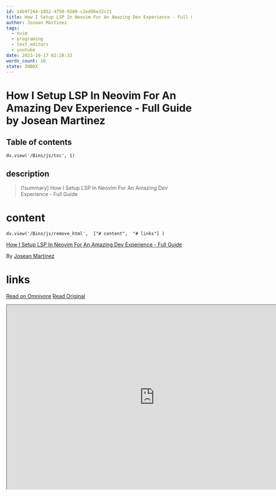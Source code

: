 ```yaml
---
id: 14b9f244-1852-4750-9380-c2ed96e32c21
title: How I Setup LSP In Neovim For An Amazing Dev Experience - Full Guide
author: Josean Martinez
tags:
  - nvim
  - programing
  - text_editors
  - youtube
date: 2023-10-17 02:28:33
words_count: 16
state: INBOX
---
```


# How I Setup LSP In Neovim For An Amazing Dev Experience - Full Guide by Josean Martinez
## Table of contents
```dataviewjs 
dv.view('/Bins/js/toc', 1) 
```


## description
>[!summary] 
> How I Setup LSP In Neovim For An Amazing Dev Experience - Full Guide


# content
```dataviewjs 
dv.view('/Bins/js/remove_html',  ["# content",  "# links"] ) 
```
[How I Setup LSP In Neovim For An Amazing Dev Experience - Full Guide](https://www.youtube.com/watch?v=NL8D8EkphUw)

By [Josean Martinez](https://www.youtube.com/@joseanmartinez)



# links
[Read on Omnivore](https://omnivore.app/me/how-i-setup-lsp-in-neovim-for-an-amazing-dev-experience-full-gui-18b3ad1dc1f)
[Read Original](https://www.youtube.com/watch?v=NL8D8EkphUw)

<iframe src="https://www.youtube.com/watch?v=NL8D8EkphUw"  width="800" height="500"></iframe>
